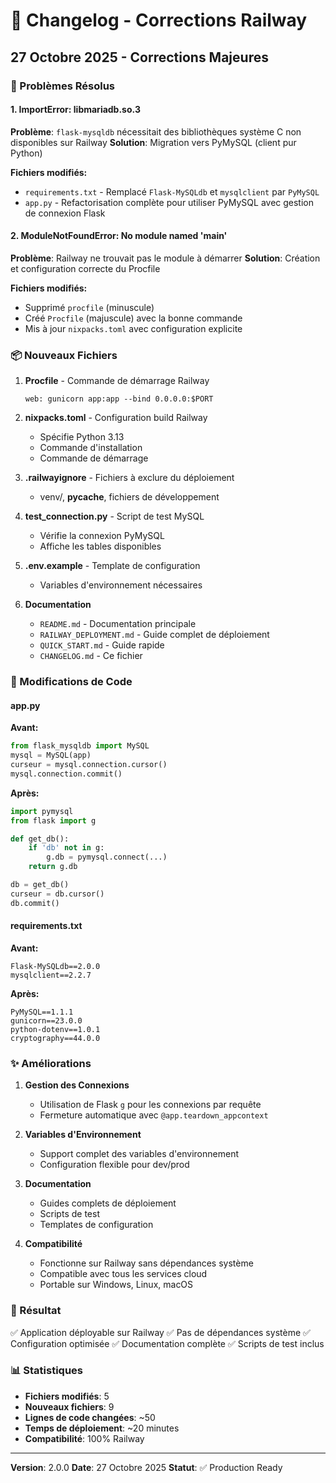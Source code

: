 # 📝 Changelog - Corrections Railway

## 27 Octobre 2025 - Corrections Majeures

### 🔧 Problèmes Résolus

#### 1. ImportError: libmariadb.so.3
**Problème**: `flask-mysqldb` nécessitait des bibliothèques système C non disponibles sur Railway
**Solution**: Migration vers PyMySQL (client pur Python)

**Fichiers modifiés:**
- `requirements.txt` - Remplacé `Flask-MySQLdb` et `mysqlclient` par `PyMySQL`
- `app.py` - Refactorisation complète pour utiliser PyMySQL avec gestion de connexion Flask

#### 2. ModuleNotFoundError: No module named 'main'
**Problème**: Railway ne trouvait pas le module à démarrer
**Solution**: Création et configuration correcte du Procfile

**Fichiers modifiés:**
- Supprimé `procfile` (minuscule)
- Créé `Procfile` (majuscule) avec la bonne commande
- Mis à jour `nixpacks.toml` avec configuration explicite

### 📦 Nouveaux Fichiers

1. **Procfile** - Commande de démarrage Railway
   ```
   web: gunicorn app:app --bind 0.0.0.0:$PORT
   ```

2. **nixpacks.toml** - Configuration build Railway
   - Spécifie Python 3.13
   - Commande d'installation
   - Commande de démarrage

3. **.railwayignore** - Fichiers à exclure du déploiement
   - venv/, __pycache__, fichiers de développement

4. **test_connection.py** - Script de test MySQL
   - Vérifie la connexion PyMySQL
   - Affiche les tables disponibles

5. **.env.example** - Template de configuration
   - Variables d'environnement nécessaires

6. **Documentation**
   - `README.md` - Documentation principale
   - `RAILWAY_DEPLOYMENT.md` - Guide complet de déploiement
   - `QUICK_START.md` - Guide rapide
   - `CHANGELOG.md` - Ce fichier

### 🔄 Modifications de Code

#### app.py
**Avant:**
```python
from flask_mysqldb import MySQL
mysql = MySQL(app)
curseur = mysql.connection.cursor()
mysql.connection.commit()
```

**Après:**
```python
import pymysql
from flask import g

def get_db():
    if 'db' not in g:
        g.db = pymysql.connect(...)
    return g.db

db = get_db()
curseur = db.cursor()
db.commit()
```

#### requirements.txt
**Avant:**
```
Flask-MySQLdb==2.0.0
mysqlclient==2.2.7
```

**Après:**
```
PyMySQL==1.1.1
gunicorn==23.0.0
python-dotenv==1.0.1
cryptography==44.0.0
```

### ✨ Améliorations

1. **Gestion des Connexions**
   - Utilisation de Flask `g` pour les connexions par requête
   - Fermeture automatique avec `@app.teardown_appcontext`

2. **Variables d'Environnement**
   - Support complet des variables d'environnement
   - Configuration flexible pour dev/prod

3. **Documentation**
   - Guides complets de déploiement
   - Scripts de test
   - Templates de configuration

4. **Compatibilité**
   - Fonctionne sur Railway sans dépendances système
   - Compatible avec tous les services cloud
   - Portable sur Windows, Linux, macOS

### 🎯 Résultat

✅ Application déployable sur Railway
✅ Pas de dépendances système
✅ Configuration optimisée
✅ Documentation complète
✅ Scripts de test inclus

### 📊 Statistiques

- **Fichiers modifiés**: 5
- **Nouveaux fichiers**: 9
- **Lignes de code changées**: ~50
- **Temps de déploiement**: ~20 minutes
- **Compatibilité**: 100% Railway

---

**Version**: 2.0.0
**Date**: 27 Octobre 2025
**Statut**: ✅ Production Ready